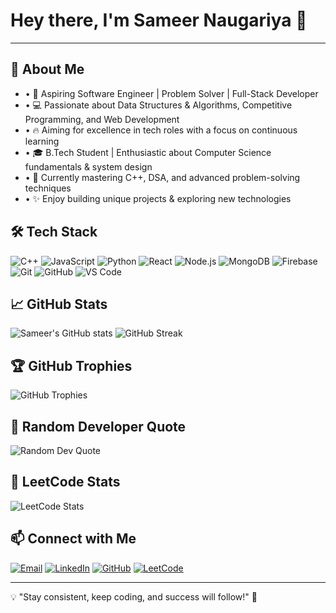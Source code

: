 # Hey there, I'm Sameer Naugariya 👋

---

## 🚀 About Me
- • 🎯 Aspiring Software Engineer | Problem Solver | Full-Stack Developer
- • 💻 Passionate about Data Structures & Algorithms, Competitive Programming, and Web Development
- • 🔥 Aiming for excellence in tech roles with a focus on continuous learning
- • 🎓 B.Tech Student | Enthusiastic about Computer Science fundamentals & system design
- • 🌱 Currently mastering C++, DSA, and advanced problem-solving techniques
- • ✨ Enjoy building unique projects & exploring new technologies

## 🛠️ Tech Stack
![C++](https://img.shields.io/badge/C%2B%2B-00599C?style=for-the-badge&logo=c%2B%2B&logoColor=white) ![JavaScript](https://img.shields.io/badge/JavaScript-F7DF1E?style=for-the-badge&logo=javascript&logoColor=black) ![Python](https://img.shields.io/badge/Python-3776AB?style=for-the-badge&logo=python&logoColor=white) ![React](https://img.shields.io/badge/React-20232A?style=for-the-badge&logo=react&logoColor=61DAFB) ![Node.js](https://img.shields.io/badge/Node.js-43853D?style=for-the-badge&logo=node.js&logoColor=white) ![MongoDB](https://img.shields.io/badge/MongoDB-4EA94B?style=for-the-badge&logo=mongodb&logoColor=white) ![Firebase](https://img.shields.io/badge/firebase-%23039BE5.svg?style=for-the-badge&logo=firebase) ![Git](https://img.shields.io/badge/Git-F05032?style=for-the-badge&logo=git&logoColor=white) ![GitHub](https://img.shields.io/badge/GitHub-100000?style=for-the-badge&logo=github&logoColor=white) ![VS Code](https://img.shields.io/badge/Visual%20Studio%20Code-0078d4.svg?style=for-the-badge&logo=visual-studio-code&logoColor=white)

## 📈 GitHub Stats
![Sameer's GitHub stats](https://github-readme-stats.vercel.app/api?username=sameernaug&show_icons=true&theme=radical)
![GitHub Streak](https://github-readme-streak-stats.herokuapp.com/?user=sameernaug&theme=radical)

## 🏆 GitHub Trophies
![GitHub Trophies](https://github-profile-trophy.vercel.app/?username=sameernaug&theme=radical)

## 💬 Random Developer Quote
![Random Dev Quote](https://quotes-github-readme.vercel.app/api?type=horizontal&theme=radical)

## 🧮 LeetCode Stats
![LeetCode Stats](https://leetcode-stats-api.herokuapp.com/sameernaug?theme=dark)

## 📫 Connect with Me
[![Email](https://img.shields.io/badge/-sameernaugariya@gmail.com-D14836?style=for-the-badge&logo=gmail&logoColor=white)](mailto:sameernaugariya@gmail.com) [![LinkedIn](https://img.shields.io/badge/-Sameer%20Naugariya-0077B5?style=for-the-badge&logo=linkedin&logoColor=white)](https://linkedin.com/in/thesameernaugariya) [![GitHub](https://img.shields.io/badge/-sameernaug-181717?style=for-the-badge&logo=github&logoColor=white)](https://github.com/sameernaug) [![LeetCode](https://img.shields.io/badge/-sameernaugleet-FFA116?style=for-the-badge&logo=leetcode&logoColor=white)](https://leetcode.com/sameernaugleet)

---

💡 "Stay consistent, keep coding, and success will follow!" 🚀
